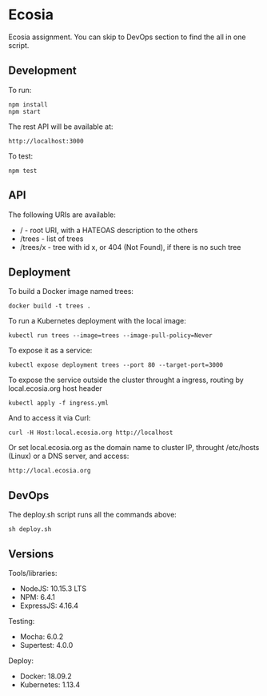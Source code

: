 # Ecosia

Ecosia assignment. You can skip to DevOps section to find the all in one script.

## Development

To run:

    npm install
    npm start

The rest API will be available at:

    http://localhost:3000

To test:

    npm test

## API

The following URIs are available:

- / - root URI, with a HATEOAS description to the others
- /trees - list of trees
- /trees/x - tree with id x, or 404 (Not Found), if there is no such tree

## Deployment

To build a Docker image named trees:

    docker build -t trees .

To run a Kubernetes deployment with the local image:

    kubectl run trees --image=trees --image-pull-policy=Never

To expose it as a service:

    kubectl expose deployment trees --port 80 --target-port=3000

To expose the service outside the cluster throught a ingress, routing by local.ecosia.org host header

    kubectl apply -f ingress.yml

And to access it via Curl:

    curl -H Host:local.ecosia.org http://localhost

Or set local.ecosia.org as the domain name to cluster IP, throught /etc/hosts (Linux) or a DNS server, and access:

    http://local.ecosia.org

## DevOps

The deploy.sh script runs all the commands above:

    sh deploy.sh

## Versions

Tools/libraries:

- NodeJS: 10.15.3 LTS
- NPM: 6.4.1
- ExpressJS: 4.16.4

Testing:

- Mocha: 6.0.2
- Supertest: 4.0.0

Deploy:

- Docker: 18.09.2
- Kubernetes: 1.13.4